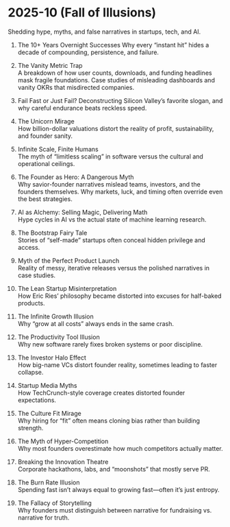 # 2025-10 (Fall of Illusions)

Shedding hype, myths, and false narratives in startups, tech, and AI.

1. The 10+ Years Overnight Successes
   Why every “instant hit” hides a decade of compounding, persistence, and failure.
2. The Vanity Metric Trap  
   A breakdown of how user counts, downloads, and funding headlines mask fragile foundations. Case studies of misleading dashboards and vanity OKRs that misdirected companies.
3. Fail Fast or Just Fail?
   Deconstructing Silicon Valley’s favorite slogan, and why careful endurance beats reckless speed.  

4. The Unicorn Mirage  
   How billion-dollar valuations distort the reality of profit, sustainability, and founder sanity.  

6. Infinite Scale, Finite Humans  
   The myth of “limitless scaling” in software versus the cultural and operational ceilings.  

7. The Founder as Hero: A Dangerous Myth  
   Why savior-founder narratives mislead teams, investors, and the founders themselves. Why markets, luck, and timing often override even the best strategies.

8. AI as Alchemy: Selling Magic, Delivering Math  
   Hype cycles in AI vs the actual state of machine learning research.  

9. The Bootstrap Fairy Tale  
   Stories of “self-made” startups often conceal hidden privilege and access.  

10. Myth of the Perfect Product Launch  
    Reality of messy, iterative releases versus the polished narratives in case studies.  

12. The Lean Startup Misinterpretation  
    How Eric Ries’ philosophy became distorted into excuses for half-baked products.  

13. The Infinite Growth Illusion  
    Why “grow at all costs” always ends in the same crash.  

17. The Productivity Tool Illusion  
    Why new software rarely fixes broken systems or poor discipline.  

18. The Investor Halo Effect  
    How big-name VCs distort founder reality, sometimes leading to faster collapse.  

19. Startup Media Myths  
    How TechCrunch-style coverage creates distorted founder expectations.  

21. The Culture Fit Mirage  
    Why hiring for “fit” often means cloning bias rather than building strength.  
22. The Myth of Hyper-Competition  
    Why most founders overestimate how much competitors actually matter.  

23. Breaking the Innovation Theatre  
    Corporate hackathons, labs, and “moonshots” that mostly serve PR.  

24. The Burn Rate Illusion  
    Spending fast isn’t always equal to growing fast—often it’s just entropy.  

25. The Fallacy of Storytelling  
    Why founders must distinguish between narrative for fundraising vs. narrative for truth.